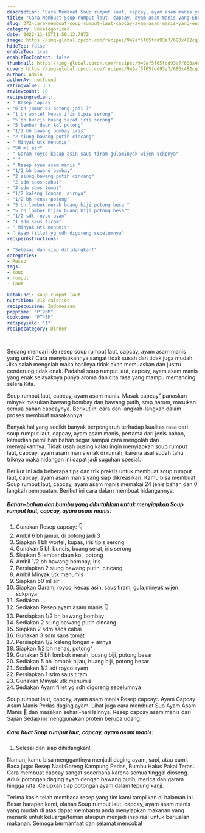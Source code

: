 ```yaml
---
description: "Cara Membuat Soup rumput laut, capcay, ayam asam manis yang Enak"
title: "Cara Membuat Soup rumput laut, capcay, ayam asam manis yang Enak"
slug: 372-cara-membuat-soup-rumput-laut-capcay-ayam-asam-manis-yang-enak
category: Uncategorized
date: 2022-11-15T11:59:13.787Z
image: https://img-global.cpcdn.com/recipes/949af5f65fdd93a7/680x482cq70/soup-rumput-laut-capcay-ayam-asam-manis-foto-resep-utama.jpg
hideToc: false
enableToc: true
enableTocContent: false
thumbnail: https://img-global.cpcdn.com/recipes/949af5f65fdd93a7/680x482cq70/soup-rumput-laut-capcay-ayam-asam-manis-foto-resep-utama.jpg
cover: https://img-global.cpcdn.com/recipes/949af5f65fdd93a7/680x482cq70/soup-rumput-laut-capcay-ayam-asam-manis-foto-resep-utama.jpg
author: Admin
authorAv: notfound
ratingvalue: 3.1
reviewcount: 10
recipeingredient:
- " Resep capcay "
- "6 bh jamur di potong jadi 3"
- "1 bh wortel kupas iris tipis serong"
- "5 bh buncis buang serat iris serong"
- "5 lembar daun kol potong"
- "1/2 bh bawang bombay iris"
- "2 siung bawang putih cincang"
- " Minyak utk menumis"
- "50 ml air"
- " Garam royco kecap asin saus tiram gulaminyak wijen sckpnya"
- " "
- " Resep ayam asam manis "
- "1/2 bh bawang bombay"
- "2 siung bawang putih cincang"
- "2 sdm saos cabai"
- "3 sdm saos tomat"
- "1/2 kaleng longan  airnya"
- "1/2 bh nenas potong"
- "5 bh lombok merah buang biji potong besar"
- "5 bh lombok hijau buang biji potong besar"
- "1/2 sdt royco ayam"
- "1 sdm saus tiram"
- " Minyak utk menumis"
- " Ayam fillet yg sdh digoreng sebelumnya"
recipeinstructions:

- "Selesai dan siap dihidangkan!"
categories:
- Resep
tags:
- soup
- rumput
- laut

katakunci: soup rumput laut 
nutrition: 218 calories
recipecuisine: Indonesian
preptime: "PT20M"
cooktime: "PT43M"
recipeyield: "1"
recipecategory: Dinner

---
```





Sedang mencari ide resep soup rumput laut, capcay, ayam asam manis yang unik? Cara menyiapkannya sangat tidak susah dan tidak juga mudah. Jika salah mengolah maka hasilnya tidak akan memuaskan dan justru cenderung tidak enak. Padahal soup rumput laut, capcay, ayam asam manis yang enak selayaknya punya aroma dan cita rasa yang mampu memancing selera Kita.





Soup rumput laut, capcay, ayam asam manis. Masak capcay&#34; panaskan minyak masukan bawang bombay dan bawang putih, smp harum, masukan semua bahan capcaynya. Berikut ini cara dan langkah-langkah dalam proses membuat masakannya.

Banyak hal yang sedikit banyak berpengaruh terhadap kualitas rasa dari soup rumput laut, capcay, ayam asam manis, pertama dari jenis bahan, kemudian pemilihan bahan segar sampai cara mengolah dan menyajikannya. Tidak usah pusing kalau ingin menyiapkan soup rumput laut, capcay, ayam asam manis enak di rumah, karena asal sudah tahu triknya maka hidangan ini dapat jadi suguhan spesial.






Berikut ini ada beberapa tips dan trik praktis untuk membuat soup rumput laut, capcay, ayam asam manis yang siap dikreasikan. Kamu bisa membuat Soup rumput laut, capcay, ayam asam manis memakai 24 jenis bahan dan 0 langkah pembuatan. Berikut ini cara dalam membuat hidangannya.

<!--inarticleads1-->

##### Bahan-bahan dan bumbu yang dibutuhkan untuk menyiapkan Soup rumput laut, capcay, ayam asam manis:

1. Gunakan  Resep capcay: 👇
1. Ambil 6 bh jamur, di potong jadi 3
1. Siapkan 1 bh wortel, kupas, iris tipis serong
1. Gunakan 5 bh buncis, buang serat, iris serong
1. Siapkan 5 lembar daun kol, potong
1. Ambil 1/2 bh bawang bombay, iris
1. Persiapkan 2 siung bawang putih, cincang
1. Ambil  Minyak utk menumis
1. Siapkan 50 ml air
1. Siapkan  Garam, royco, kecap asin, saus tiram, gula,minyak wijen sckpnya
1. Sediakan  ....
1. Sediakan  Resep ayam asam manis 👇
1. Persiapkan 1/2 bh bawang bombay
1. Sediakan 2 siung bawang putih cincang
1. Siapkan 2 sdm saos cabai
1. Gunakan 3 sdm saos tomat
1. Persiapkan 1/2 kaleng longan + airnya
1. Siapkan 1/2 bh nenas, potong²
1. Gunakan 5 bh lombok merah, buang biji, potong besar
1. Sediakan 5 bh lombok hijau, buang biji, potong besar
1. Sediakan 1/2 sdt royco ayam
1. Persiapkan 1 sdm saus tiram
1. Gunakan  Minyak utk menumis
1. Sediakan  Ayam fillet yg sdh digoreng sebelumnya


Soup rumput laut, capcay, ayam asam manis Resep capcay:. Ayam Capcay Asam Manis Pedas daging ayam. Lihat juga cara membuat Sup Ayam Asam Manis 🫰 dan masakan sehari-hari lainnya. Resep capcay asam manis dari Sajian Sedap ini menggunakan protein berupa udang. 

<!--inarticleads2-->

##### Cara buat Soup rumput laut, capcay, ayam asam manis:


1. Selesai dan siap dihidangkan!

Namun, kamu bisa menggantinya menjadi daging ayam, sapi, atau cumi. Baca juga: Resep Nasi Goreng Kampung Pedas, Bumbu Halus Pakai Terasi. Cara membuat capcay sangat sederhana karena semua tinggal dioseng. Aduk potongan daging ayam dengan bawang putih, merica dan garam hingga rata. Celupkan tiap potongan ayam dalam tepung kanji. 

Terima kasih telah membaca resep yang tim kami tampilkan di halaman ini. Besar harapan kami, olahan Soup rumput laut, capcay, ayam asam manis yang mudah di atas dapat membantu anda menyiapkan makanan yang menarik untuk keluarga/teman ataupun menjadi inspirasi untuk berjualan makanan. Semoga bermanfaat dan selamat mencoba!
